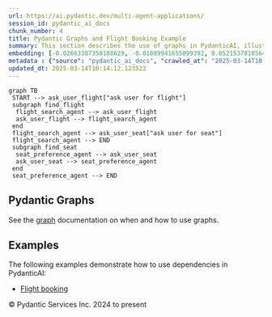 ```yaml
---
url: https://ai.pydantic.dev/multi-agent-applications/
session_id: pydantic_ai_docs
chunk_number: 4
title: Pydantic Graphs and Flight Booking Example
summary: This section describes the use of graphs in PydanticAI, illustrated through a flowchart that outlines the interaction between flight search and seat preference agents. It includes references to the official graph documentation and provides examples for implementing dependencies, specifically in a flight booking context.
embedding: [-0.02663387358188629, -0.01889941655099392, 0.052153781056404114, -0.05103981867432594, 0.003462150227278471, -0.013759990222752094, 0.002223181538283825, 0.02982386201620102, -0.005152084864675999, 0.010848493315279484, -0.011595355346798897, -0.04336865246295929, 0.02346920222043991, -0.03605193272233009, -0.017810769379138947, -0.04891315847635269, -0.0024067324120551348, 0.010791528970003128, 0.036811456084251404, 0.06886324286460876, 0.025887010619044304, 0.02220333367586136, 0.030178304761648178, 0.032077107578516006, -0.03076060488820076, 0.015392960980534554, 0.02673514187335968, 0.0006993923452682793, -0.0007883987273089588, 0.0015158775495365262, 0.025823716074228287, -0.017342397943139076, -0.025608519092202187, 0.006345165893435478, 0.011772576719522476, -0.0037089947145432234, -0.03331765905022621, 0.06238199770450592, 0.021355200558900833, 0.02249448373913765, 0.04078628122806549, 0.024494554847478867, 0.025532567873597145, 0.013582768850028515, -0.05752106383442879, -0.011145971715450287, -0.023076782003045082, 0.032937899231910706, 0.034406304359436035, 0.04676118120551109, -0.03726716712117195, -0.008544612675905228, -0.037393756210803986, 0.03238091617822647, -0.08273716270923615, -0.010994067415595055, -0.04088755324482918, -0.004484339151531458, -0.014709391631186008, -0.011437121778726578, 0.006816701963543892, -0.020064014941453934, 0.005984393414109945, 0.0951426774263382, -0.027798471972346306, 0.015481571666896343, -0.035773444920778275, 0.0012081132736057043, -0.025165464729070663, -0.01832977496087551, 0.03177329897880554, 0.05579948425292969, -0.0291402917355299, -0.0013987846905365586, 0.015899308025836945, -0.021722303703427315, 0.056508369743824005, 0.03389995917677879, -0.021874208003282547, -0.08714238554239273, 0.01770949922502041, -0.007291402202099562, -0.01332959532737732, 0.006955947261303663, -0.010316828265786171, -0.058584392070770264, -0.03926724195480347, -0.0083547318354249, -0.029114974662661552, -0.07762305438518524, 0.0049337223172187805, -0.022076746448874474, -0.04205214977264404, 0.0342797189950943, 0.07736988365650177, 0.057875506579875946, 0.04934355244040489, -0.016608193516731262, -0.052305687218904495, -0.006057180464267731, 0.007557234726846218, -0.037824150174856186, -0.07812940329313278, -0.009607941843569279, 0.05904010683298111, -0.008272450417280197, -0.047090306878089905, 0.053672824054956436, -0.007633186876773834, -0.004512821324169636, -0.09757313877344131, 0.02214003913104534, 0.041444532573223114, 0.05195124074816704, 0.003455820959061384, -0.020570361986756325, -0.02327932044863701, -0.04205214977264404, 0.04063437879085541, -0.002064947970211506, -0.018912075087428093, 0.0005043694982305169, 0.007576222997158766, 0.005066638812422752, 0.008867409080266953, 0.02450721338391304, -0.01165864896029234, -0.07017974555492401, -0.010316828265786171, 0.017405692487955093, 0.019177908077836037, -0.03395059332251549, -0.011335852555930614, -0.009519331157207489, 0.004284964874386787, 0.015785379335284233, -0.04668522998690605, -0.0013410294195637107, 0.0032564466819167137, 0.0020048192236572504, 0.013911894522607327, 0.016912002116441727, -0.0035349377430975437, 0.0042406595312058926, -0.027621250599622726, 0.040305253118276596, 0.011494086124002934, 0.027190854772925377, -0.04377373307943344, 0.0169246606528759, 0.020709607750177383, 0.03050743043422699, -0.054634883999824524, -0.0037627939600497484, -0.01101305615156889, 0.005218542646616697, 0.007417989429086447, -0.03159607574343681, 0.01993742771446705, -0.009126911871135235, -0.031393539160490036, -0.020038697868585587, -0.012139678932726383, 0.008728163316845894, -0.04810300096869469, 0.010519366711378098, -0.042026832699775696, 0.020722266286611557, -0.03453289344906807, -0.040912870317697525, -0.03488733619451523, -0.04911569505929947, -0.029621321707963943, 0.03519114479422569, 0.04478642717003822, 0.0015277450438588858, -0.041976198554039, -0.02267170511186123, 0.003547596512362361, -0.028735214844346046, -0.02317805215716362, 0.0003350595652591437, -0.029925130307674408, -0.01954500935971737, -0.03392527624964714, 0.018696878105401993, 0.002957385266199708, 0.041267313063144684, 0.004196354188024998, 0.018228506669402122, 0.02095012366771698, 0.0212032962590456, -0.000156057853018865, 0.033722735941410065, 0.02177293784916401, -0.028304819017648697, 0.0736735463142395, 0.00790534820407629, 0.02622879482805729, 0.05979962646961212, -0.007285072933882475, 0.02389959618449211, 0.016051212325692177, 0.004303952679038048, -0.007019240874797106, -0.005876794457435608, -0.0034305036533623934, -0.0518246553838253, 0.008038264699280262, -0.013937211595475674, 0.004408387001603842, -0.03152012452483177, 0.017658865079283714, -0.020722266286611557, -0.007753444369882345, -0.0007377639994956553, -0.040760964155197144, -0.017367715016007423, 0.0016021147603169084, 0.017089225351810455, -0.0377228818833828, -0.020962782204151154, 0.05990089476108551, 0.00472485413774848, 0.024228721857070923, 0.004031790886074305, -0.0003356529341544956, -0.03511518985033035, -0.008709175512194633, 0.06607833504676819, -0.014241020195186138, 0.00435775239020586, 0.010133277624845505, -0.01482332032173872, -0.008664869703352451, -0.02587435208261013, -0.005756536964327097, -0.05726788938045502, 0.004753336310386658, -0.033292341977357864, -0.01944373920559883, 0.00011402706149965525, 0.04217873886227608, 0.02622879482805729, 0.04088755324482918, 0.007335708010941744, -0.025595860555768013, -0.026709824800491333, 0.02081087790429592, 0.0600021667778492, 0.014760026708245277, 0.003386198077350855, 0.014798002317547798, -0.021013416349887848, 0.009202864021062851, -0.01336757093667984, -0.007949654012918472, -0.015405619516968727, 0.029545370489358902, 0.0018450033385306597, 0.02550724893808365, 0.032532818615436554, 0.01962096057832241, 0.03511518985033035, -0.044178809970617294, -0.019494375213980675, 0.026887046173214912, -0.003879886819049716, 0.00418685982003808, -0.01503851730376482, -0.006785055156797171, 0.03531773015856743, 0.035596221685409546, -0.026076890528202057, -0.0385836698114872, -0.0055571626871824265, -0.005205884110182524, -0.007139498367905617, 0.02597562037408352, -0.04402690380811691, 0.01570942811667919, 0.008209156803786755, 0.037748198956251144, 0.028988387435674667, 0.007525587920099497, 0.011329523287713528, -0.01684870943427086, 0.04855871573090553, -0.0014660339802503586, 0.061318669468164444, 0.0458497554063797, 0.024988243356347084, 0.05091322958469391, -0.02792505919933319, 0.02411479502916336, -0.033798687160015106, 0.02734275907278061, 0.0007765311747789383, 0.04035588726401329, -0.0009375338559038937, -0.010911785997450352, -0.055748846381902695, -0.03473543003201485, 0.019431080669164658, 0.000420110096456483, 0.018089260905981064, 0.0077028097584843636, 0.040735647082328796, 0.025773081928491592, 0.05620456114411354, -0.027013633400201797, 0.022950194776058197, 0.0017152518266811967, -0.01653224229812622, -0.026962999254465103, -0.004161542747169733, 0.07311656326055527, -0.04212810471653938, 0.031317587941884995, -0.028304819017648697, -0.04053311049938202, -0.04354587569832802, 0.0402546189725399, -0.00045333916204981506, -0.039621684700250626, -0.03746970742940903, 0.03463416174054146, -0.0033197400625795126, -0.03068465180695057, 0.014241020195186138, -0.01345618162304163, -0.011418133974075317, 0.01713985949754715, 0.02888711914420128, -0.005582479760050774, -0.018633583560585976, 0.0126333674415946, 0.05559694394469261, 0.009601612575352192, 0.06379976868629456, -0.027849106118083, -0.03076060488820076, -0.007215450517833233, -0.011443451046943665, -0.049571409821510315, 0.06709103286266327, -0.009462366811931133, 0.02155774086713791, -0.021443812176585197, 0.013595427386462688, 0.0008410113514401019, -0.000542741094250232, 0.00315834186039865, 0.036203838884830475, -0.008101558312773705, -0.030127670615911484, -0.006861007306724787, -0.002894091885536909, -0.013291618786752224, 0.011671307496726513, -0.06582516431808472, -0.035697489976882935, -0.03554558753967285, -0.006177437957376242, -0.028380772098898888, -0.005060309078544378, -0.018139895051717758, 0.013291618786752224, 0.01897536776959896, 0.03693804144859314, 0.0458497554063797, -0.013861259445548058, -0.01332959532737732, -0.0008006618008948863, -0.026962999254465103, -0.036811456084251404, -0.005978063680231571, -0.005804006941616535, 0.010645953938364983, 0.03995081037282944, -0.00846233032643795, -0.04990053549408913, 0.0013900818303227425, -0.008671198971569538, 0.007759773638099432, 0.008126875385642052, -0.016405655071139336, 0.0164942666888237, 0.014696733094751835, 0.02300083078444004, 0.03881152719259262, -0.03919128701090813, 0.031823933124542236, -0.0029114976059645414, -0.02245650626718998, -0.020469093695282936, 0.03367210179567337, 0.03574812412261963, 0.02095012366771698, -0.0008362643420696259, -0.032431550323963165, -0.044761110097169876, -0.022684363648295403, -0.026684507727622986, -0.014430901035666466, 0.03536836430430412, 0.05063473805785179, 0.01764620654284954, -0.02845672331750393, 0.01768418215215206, 0.026709824800491333, -0.020924806594848633, -0.011513073928654194, -0.015241056680679321, 0.026709824800491333, -0.035849396139383316, -0.030355526134371758, 0.015861332416534424, 0.03220369294285774, 0.06309088319540024, -0.007481282576918602, -0.01774747669696808, -0.006487575825303793, -0.0042026834562420845, -0.03417845070362091, 0.0432673841714859, 0.03660891577601433, -0.015405619516968727, 0.018279140815138817, -0.04645737260580063, 0.02181091345846653, 0.055698212236166, 0.02130456641316414, -0.01298781018704176, -0.002392491325736046, 0.01345618162304163, 0.018962709233164787, -0.006481246557086706, -0.03296321630477905, -0.012456146068871021, -0.0014858131762593985, -0.03909001871943474, 0.030887190252542496, 0.02022857777774334, -0.02663387358188629, -0.014430901035666466, -0.004971698392182589, -0.024950267747044563, 0.002563383663073182, -0.02734275907278061, -0.016912002116441727, 0.03392527624964714, -0.049419503659009933, 0.016620853915810585, -0.05157148092985153, -0.023494519293308258, 0.002303880639374256, -0.024443920701742172, 0.04617888107895851, -0.022253967821598053, 0.03574812412261963, 0.03007703460752964, -0.02346920222043991, 0.056508369743824005, 0.025849035009741783, 0.016468949615955353, 0.021431153640151024, -0.038178592920303345, -0.0017769628902897239, -0.003822922706604004, 0.014430901035666466, -0.007633186876773834, -0.005683749448508024, -0.037925418466329575, -0.008468660525977612, 0.012310571037232876, 0.0501030758023262, -0.004332434851676226, -0.029874496161937714, -0.004107743036001921, 0.006753408350050449, -0.015608157962560654, 0.012335888110101223, 0.026355382055044174, -0.0030792250763624907, 0.05605265498161316, 0.005582479760050774, -0.05255885794758797, -0.0013370736269280314, 0.009924408979713917, -0.035343047231435776, 0.01725378818809986, 0.03693804144859314, -0.014165068045258522, -0.00426597660407424, 0.026532603427767754, -0.03703931346535683, -0.021291907876729965, 0.02439328469336033, -0.03308980166912079, 0.02130456641316414, 0.026152843609452248, -0.033469561487436295, 0.00019136370974592865, 0.0010055742459371686, -0.03916596993803978, 0.018633583560585976, -0.025456614792346954, -0.006892653647810221, -0.006677456200122833, 0.001957349246367812, -0.0360012985765934, 0.019988063722848892, 0.02597562037408352, -0.010500378906726837, 0.044685158878564835, -0.015456253662705421, -0.0032137236557900906, -0.016392996534705162, -0.04002676159143448, -0.03554558753967285, -0.054634883999824524, -0.0325581356883049, -0.014519511722028255, -0.00492422841489315, -0.001814938965253532, 0.041520487517118454, -0.039722952991724014, -0.02648196928203106, -0.005253354087471962, 0.009747187606990337, -0.022684363648295403, -0.018988026306033134, 0.005952746607363224, -0.06329342722892761, 0.010032007470726967, -0.022291943430900574, 0.005591974128037691, -0.02946941740810871, -0.00011481822730274871, -0.004952710587531328, 0.0116776367649436, -0.0031124542001634836, -0.013392888940870762, 0.0015008453046903014, 0.005259683355689049, 0.024962926283478737, -0.022519800812005997, 0.004003309179097414, 0.01616514101624489, 0.035520270466804504, 0.01094343326985836, 0.024823680520057678, -0.03374805301427841, 0.013709355145692825, 0.011367498897016048, -0.001354479230940342, -0.026608554646372795, 0.020291872322559357, -0.009905421175062656, -0.010626966133713722, -0.0005383896641433239, 0.030659334734082222, -0.028583310544490814, -0.04192556440830231, 0.08633223176002502, 0.014025822281837463, -0.028330136090517044, -0.023988207802176476, -0.022912219166755676, -0.020456435158848763, -0.003519114339724183, -0.00873449258506298, 0.004174201283603907, 0.016253750771284103, 0.002253245795145631, -0.03144417330622673, 0.0002405150153208524, -0.00993706751614809, -0.01641831360757351, -0.021684326231479645, -0.02403884194791317, 0.023026147857308388, 0.006224908400326967, -0.01667148806154728, -0.03974827006459236, -0.016152482479810715, 0.021760279312729836, -0.02716553770005703, 0.0011851693270727992, -0.00777876190841198, -0.021861549466848373, -0.025823716074228287, 0.005433740559965372, -0.004943216219544411, -0.006054015830159187, 0.01430431380867958, 0.00575970159843564, -0.030456796288490295, 0.04309016466140747, 0.020861512050032616, -0.028431406244635582, -0.011702953837811947, 0.0023022983223199844, 0.007740785833448172, 0.0016503760125488043, -0.004250153433531523, 0.03101377747952938, 0.003462150227278471, 0.029368149116635323, -0.005107779521495104, -0.0012429245980456471, -0.004550797399133444, -0.01993742771446705, -0.03025425598025322, 0.0047216895036399364, -0.03992549329996109, 0.006177437957376242, 0.04043183848261833, -0.028304819017648697, 0.03941914439201355, 0.019266517832875252, -0.02777315489947796, -0.009949726052582264, -0.024532530456781387, 0.022772973403334618, -0.0012452980736270547, -0.009456037543714046, -0.02087417058646679, -0.027393393218517303, -0.025203442201018333, 0.03665954992175102, 0.0497233122587204, -0.019063979387283325, -0.006747079081833363, -0.0008283526985906065, 0.01538030244410038, 0.004199518822133541, 0.0030539077706635, -0.005088791251182556, 0.011373828165233135, -0.015696769580245018, -0.01860826648771763, -0.0036425364669412374, 0.0003313015040475875, -0.002612435957416892, -0.041343264281749725, 0.030659334734082222, 0.002951055997982621, -0.018228506669402122, -0.02835545316338539, 0.004193189553916454, 0.038533035665750504, -0.003424174152314663, 0.014772685244679451, 0.002096594776958227, -0.02708958461880684, -0.01162700168788433, -0.006835689768195152, 0.011418133974075317, -0.05544503778219223, 0.04762197285890579, 0.0194817166775465, -0.012570073828101158, -0.02820354886353016, 0.03506455570459366, 0.028482040390372276, 0.018481679260730743, 0.016608193516731262, 0.0019526021787896752, -0.008481319062411785, 0.018405728042125702, 0.05033092945814133, -0.004819794092327356, -0.023773010820150375, -0.010709247551858425, 0.0022959690541028976, -0.01879814639687538, 0.005740713328123093, 0.053166475147008896, -0.017038589343428612, 0.018671559169888496, -0.05195124074816704, 0.04362182691693306, 0.056255195289850235, -0.04739411547780037, -0.03711526468396187, -0.034760747104883194, 0.005459057632833719, -0.004531809128820896, -0.0002862049441318959, 0.030203621834516525, -0.001420937362127006, 0.006455929018557072, -0.015494230203330517, -0.014608122408390045, -0.014772685244679451, 0.05929328128695488, -0.02346920222043991, -0.05157148092985153, -0.03579876199364662, 0.026608554646372795, 0.02638069912791252, -0.023735033348202705, -0.009861115366220474, -0.028735214844346046, 0.020823536440730095, 0.009595283307135105, 0.02321602776646614, -0.009316791780292988, -0.027975693345069885, 0.03265940770506859, 0.009588954038918018, -0.0078167375177145, -0.006259719841182232, 0.004718524869531393, -0.028583310544490814, 0.01850699633359909, 0.023697057738900185, -0.028583310544490814, -0.044077541679143906, 0.04303952679038048, -0.013165032491087914, -0.026279428973793983, -0.02663387358188629, -0.03448225557804108, -0.037824150174856186, -0.0011653901310637593, 0.02774783782660961, -0.029266878962516785, 0.016177799552679062, 0.0177854523062706, -0.014000505208969116, 0.017772793769836426, 0.025216100737452507, -0.0015119216404855251, -0.06015406921505928, -0.011753588914871216, -0.03673550486564636, 0.015924625098705292, 0.016760097816586494, -0.0347101129591465, -0.016177799552679062, -0.02081087790429592, -0.0017611394869163632, 0.010000361129641533, -0.0017595571698620915, 0.035165827721357346, -0.014557487331330776, 0.01214600820094347, 0.006481246557086706, 0.0088927261531353, 0.028431406244635582, -0.0458497554063797, 0.023557811975479126, 0.03481138497591019, 0.004664725158363581, -0.0017468985170125961, -0.024886975064873695, 0.02393757365643978, -0.021532421931624413, -0.02327932044863701, -0.028836483135819435, -0.00649390509352088, -0.014203044585883617, -0.004762830212712288, 0.004604596644639969, -0.026026256382465363, 0.02597562037408352, 0.0018592443084344268, -0.023988207802176476, -0.017329739406704903, 0.019734889268875122, 0.010278851725161076, 0.022443847730755806, -0.009335779584944248, -0.016899343580007553, -0.004490668419748545, 0.02974790893495083, -0.011905493214726448, 0.01882346346974373, 0.028228867799043655, -0.0022579929791390896, 0.007012911140918732, 0.006050851196050644, 0.026203477755188942, 0.015228398144245148, -0.007006581872701645, -0.025557884946465492, -0.012747295200824738, -0.03306448459625244, -0.013949871063232422, -7.466645911335945e-05, -0.006389471236616373, -0.0012524186167865992, -0.018304457888007164, 0.012506780214607716, -0.0942818820476532, 0.010861151851713657, 0.037140581756830215, -0.00750027084723115, 0.0501030758023262, 0.0058514769189059734, 0.05106513574719429, -0.0233552735298872, 0.022380555048584938, -0.03263409063220024, -0.01659553498029709, -0.01807660236954689, -0.04440666735172272, -0.04136858135461807, 0.006702773738652468, 0.008880067616701126, 0.022975513711571693, -0.00777876190841198, 0.05666027218103409, -0.017165176570415497, -0.04096350446343422, -0.0030459959525614977, -0.031317587941884995, 0.01807660236954689, 0.005740713328123093, 0.0338493213057518, 0.0009391161729581654, 0.018532315269112587, 0.03633042424917221, 0.021367859095335007, 0.014987883158028126, -0.04779919236898422, -0.009880103170871735, 0.06704039126634598, -0.005120438057929277, 0.059850260615348816, 0.023886937648057938, 0.033292341977357864, 0.013418206013739109, 0.01997540518641472, -0.012924517504870892, 0.0011780489003285766, 0.0169246606528759, 0.004196354188024998, 0.04891315847635269, 0.0014604957541450858, -0.03258345276117325, -0.03787478432059288, -0.008937031030654907, -0.012766283936798573, -0.007373684085905552, 0.006481246557086706, 0.021962817758321762, -0.002194699365645647, 0.019418422132730484, 0.01753227785229683, -0.0018893086817115545, 0.003911533392965794, 0.006231237668544054, 0.011728271842002869, 0.01157003827393055, 0.03529241308569908, 0.05468551814556122, -0.01512712799012661, 0.014709391631186008, -0.04149517044425011, -0.0021250767167657614, -0.003822922706604004, -0.043824367225170135, 0.006721761543303728, 0.009348439052700996, 0.019456397742033005, 0.020722266286611557, -0.02073492482304573, 0.010588989593088627, 0.005895782262086868, -0.027266807854175568, 0.008861078880727291, -0.02903902344405651, -0.02810228057205677, 0.012646025978028774, -0.001848167972639203, 0.022988172248005867, 0.03108973056077957, -0.007101522292941809, -0.0005372029263526201, 0.027292124927043915, 0.005215378012508154, 0.010424426756799221, 0.022038770839571953, -0.013519475236535072, 0.025304710492491722, -0.03473543003201485, 0.013418206013739109, -0.015861332416534424, 0.016177799552679062, -0.014633439481258392, 0.009550977498292923, 0.0441281758248806, -0.01946905627846718, 0.009658576920628548, 0.027899742126464844, 0.0008781962678767741, 0.0069875940680503845, -0.020962782204151154, 0.035267096012830734, 0.023848962038755417, -0.005816665478050709, -0.028178231790661812, -0.03486201912164688, -0.01725378818809986, -0.028178231790661812, -0.033115118741989136, -0.010323157534003258, -0.04944482445716858, -0.034077178686857224, 0.028127597644925117, -0.012209301814436913, -0.03835581615567207, -0.014722050167620182, 0.009164887480437756, 0.006123638711869717, 0.03076060488820076, 0.05468551814556122, -0.007804078981280327, -0.01749430224299431, -0.011164959520101547, -0.027190854772925377, -0.02310209907591343, 0.010721906088292599, 0.016076529398560524, 0.005762866232544184, -0.05554630979895592, -0.011152300983667374, 0.023304639384150505, 0.0076078693382442, 0.04060906171798706, 0.00939907319843769, 0.02835545316338539, 0.015696769580245018, 0.004607761278748512, -0.012089043855667114, -0.0037279827520251274, 0.00927248690277338, -0.01075988169759512, -0.01573474518954754, 0.021975476294755936, -0.014620780944824219, -0.013418206013739109, 0.003490632399916649, 0.01207638531923294, 0.03250750154256821, 0.01717783510684967, 0.009544648230075836, -0.013342253863811493, 0.04574848711490631, -0.009804151020944118, -0.041773658245801926, -0.008791456930339336, -0.020937465131282806, -0.042026832699775696, -0.0007314346148632467, 0.00639580050483346, -0.0008774051093496382, -0.0010024096118286252, 0.0192918349057436, -0.027697201818227768, 0.0008061999687924981, -0.010101630352437496, 0.007088863290846348, -0.04676118120551109, 0.0248616561293602, 0.005228037014603615, 0.018696878105401993, 0.01383594237267971, 0.08511699736118317, 0.06136930361390114, 0.010816846042871475, -0.05493869259953499, 0.02698831632733345, -0.0026994645595550537, 0.005114108789712191, 0.0004094293399248272, 0.01743100956082344, 0.03119099885225296, -0.04291294142603874, 0.01760823093354702, 0.009411731734871864, 0.017734818160533905, 0.02087417058646679, 0.027140220627188683, 0.007880031131207943, -0.008728163316845894, 0.029925130307674408, 0.01879814639687538, 0.02597562037408352, 0.042026832699775696, -0.004747006576508284, 0.03220369294285774, 0.009323121048510075, 0.0009857950499281287, 0.025709789246320724, -0.020317189395427704, -0.0034937970340251923, 0.00025198693037964404, 0.013873918913304806, -0.0154182780534029, -0.03319106996059418, -0.02716553770005703, 0.030659334734082222, -0.01993742771446705, 0.01009530108422041, -0.005667926277965307, 0.013620744459331036, -0.033292341977357864, -0.001012694789096713, 0.02708958461880684, -0.02529205195605755, 0.010715576820075512, 0.01598791964352131, -0.056255195289850235, -0.029773226007819176, -0.007728126831352711, 0.011297876015305519, 0.008854749612510204, 0.02681109495460987, -0.005117273423820734, -0.0009976625442504883, 0.013734673149883747, 0.008329414762556553, -0.01817787066102028, 0.025279393419623375, -0.006487575825303793, -0.0008291438571177423, -0.018671559169888496, 0.00946869608014822, 0.003677347907796502, 0.01550688873976469, 0.0016551230801269412, 0.01965893805027008, -0.02972259186208248, 0.006785055156797171, 0.003110871883109212, -0.01932981237769127, 0.00722177978605032, -0.029950447380542755, 0.04990053549408913, 0.0347101129591465, 0.01983615942299366, 0.008278779685497284, 0.02378566935658455, 0.030228938907384872, -0.012354875914752483, 0.0021092533133924007, -0.0007001835037954152, -0.03025425598025322, 0.013228325173258781, 0.0038514048792421818, -0.01232322957366705, -0.016177799552679062, -0.0007338081486523151, 0.02931751310825348, -0.0043387641198933125, -0.02081087790429592, -0.022557776421308517, -0.0008861079113557935, 0.006323012989014387, -0.009652246721088886, 0.011063690297305584, 0.010785199701786041, -0.038254544138908386, 0.02454518899321556, 0.004962204489856958, -2.7295289328321815e-05, -0.026507286354899406, -0.0003623548545874655, -0.02734275907278061, 0.0026108536403626204, -0.0025190783198922873, -0.0205830205231905, -0.025089513510465622, -0.008772468194365501, -0.0035127850715070963, 0.023051464930176735, 0.011348511092364788, 0.029292196035385132, -0.008405366912484169, -0.04448261857032776, -0.029064340516924858, -0.006702773738652468, 0.037140581756830215, 0.002197864232584834, 0.014468876644968987, -0.02062099799513817, -0.012354875914752483, -0.004927393049001694, 0.0072660851292312145, 0.011759918183088303, 0.006810372229665518, -0.03524177893996239, 0.013810625299811363, 0.022621069103479385, 0.0023940736427903175, 0.02317805215716362, 0.03622915595769882, 0.012025750242173672, 0.02184888906776905, -0.019785523414611816, 0.02536800503730774, 0.005883123725652695, 0.0015491065569221973, -0.028330136090517044, 0.02217801660299301, -0.006120474077761173, -0.0011297876480966806, 0.03172266483306885, -0.010367462411522865, -0.01602589525282383, -0.026026256382465363, 0.0027105407789349556, -0.020431118085980415, 0.012221960350871086, -0.0106016481295228, 0.0037469707895070314, -0.003071313491091132, 0.002742187585681677, 0.011494086124002934, 0.017557594925165176, 0.0018038626294583082, -0.026962999254465103, 0.01457014586776495, 0.014430901035666466, 0.005788183771073818, 0.006791384425014257, -0.024874314665794373, 0.004228000529110432, -0.028760531917214394, -0.011867516674101353, -0.006398965138942003, -0.023848962038755417, -0.015177763067185879, -0.028254184871912003, -0.017203152179718018, -0.005133096594363451, 0.022228650748729706, -0.002549142576754093, 0.00982946902513504, -0.038153275847435, 0.013481499627232552, 0.040836915373802185, 0.062533900141716, 0.04250786453485489, -0.06582516431808472, 0.03787478432059288, 0.029165608808398247, -0.01965893805027008, -0.005145755130797625, 0.025785740464925766, -0.014380265958607197, -0.022443847730755806, -0.006323012989014387, 0.01085482258349657, 0.020317189395427704, -0.02888711914420128, -0.006797713693231344, 0.016519583761692047, 0.022469164803624153, -0.007120510097593069, 0.01004466600716114, -0.015975261107087135, 0.0254819318652153, 0.05549567565321922, -0.012392852455377579, -0.017582913860678673, 0.019684255123138428, -0.014215703122317791, 0.0013046356616541743, -0.014089115895330906, 0.013684038072824478, 0.004009638447314501, 0.007766102906316519, -0.027849106118083, -0.0025238252710551023, 0.0023307802621275187, -0.022342579439282417, 0.02724148891866207, -0.01987413503229618, 0.006905312649905682, -0.009994031861424446, 0.023886937648057938, 0.016481608152389526, -0.0018370916368439794, 0.011614343151450157, -0.008797786198556423, 0.011664978228509426, 0.0231400765478611, 0.019418422132730484, -0.0013481499627232552, -0.01940576359629631, -0.013025786727666855, 0.007373684085905552, 0.03152012452483177, -0.023519836366176605, -0.038001373410224915, -0.016557559370994568, -0.015354984439909458, -0.0026425004471093416, 0.006639480125159025, 0.04268508404493332, 0.02343122474849224, -0.028152914717793465, -0.005623620934784412, 0.03931787610054016, 0.0068293604999780655, -0.012804259546101093, -0.0651162713766098, 0.01854497380554676, -0.014544828794896603, 0.004756500944495201, 0.005671090912073851, -0.02241853065788746, -0.01546891313046217, 0.005810336209833622, 0.007728126831352711, 0.026507286354899406, 0.025811057537794113, 0.0205830205231905, -0.01410177443176508, 0.028482040390372276, 0.02177293784916401, 0.008000289089977741, -0.02411479502916336, -0.029165608808398247, 0.0205830205231905, -0.014139750972390175, -0.033039167523384094, 0.03146949037909508, 0.023912254720926285, -0.031241634860634804, 0.01993742771446705, 0.024026183411478996, -0.006145791616290808, -0.007930666208267212, 0.020722266286611557, 0.008588917553424835, -0.007854714058339596, 0.002045959932729602, 0.009601612575352192, -0.02159571647644043, 0.03562153875827789, 0.0308365561068058, 0.0014320136979222298, -0.018912075087428093, 0.02896307036280632, -0.011456109583377838, 0.0010411768453195691, 0.009386414662003517, -7.130399899324402e-05, -0.001334700034931302, 0.0015119216404855251, 0.011304205283522606, -0.0063103544525802135, -0.015633475035429, -0.014734708704054356, 0.013734673149883747, 0.044178809970617294, -0.006465423386543989, -0.01555752381682396, -0.026178160682320595, -0.012392852455377579, 0.018203189596533775, -0.01724112778902054, -0.011582696810364723, -0.016266409307718277, 0.048280224204063416, 0.005553998053073883, 0.01724112778902054, -0.017203152179718018, 0.012348546646535397, -0.01559549942612648, -0.02663387358188629, 0.022734997794032097, 0.004781818017363548, 0.02163369208574295, 0.0177854523062706, 0.03357083350419998, 0.0030744781251996756, -0.008253462612628937, -0.022659046575427055, 0.014241020195186138, -0.03425440192222595, 0.04096350446343422, -0.04420412704348564, -0.02845672331750393, 0.00957629457116127, -0.012259935960173607, 0.022405872121453285, 0.0051742373034358025, -0.0007452800637111068, 0.010139606893062592, -0.003471644362434745, -0.004740677308291197, -0.00024704213137738407, 0.032355599105358124, -0.018051285296678543, -0.02055770345032215, 0.04321675002574921, -0.027444029226899147, -0.01864624209702015, -0.02019060216844082, 0.012177654542028904, 0.01972223073244095, -0.01753227785229683, -0.028431406244635582, 0.05276139825582504, 0.023152735084295273, -0.034836702048778534, -0.010842163115739822, 0.013608085922896862, -0.023481860756874084, 0.014987883158028126, -0.010842163115739822, 0.011145971715450287, 0.015291690826416016, -0.0012310571037232876, -0.005525515880435705, 0.029697274789214134, -0.012532098218798637, 0.05433107540011406, 0.0011645989725366235, -0.016519583761692047, -0.009614271111786366, 0.011399145238101482, 0.007095193024724722, -0.018848782405257225, -0.013848600909113884, -0.01620311662554741, -0.0152157386764884, 0.015620817430317402, -0.01162700168788433, -0.023380590602755547, -0.0152157386764884, 0.022519800812005997, 0.008342073298990726, 0.006145791616290808, 0.0029447264969348907, -0.03417845070362091, 0.018494337797164917, 0.033874642103910446, 0.036988675594329834, -0.008829432539641857, -0.0106016481295228, 0.0015728415455669165, -0.0001273780217161402, -0.02519078180193901, -0.0025855363346636295, -0.004386234097182751, -0.005721725523471832, 0.00250641955062747, -0.013494158163666725, 0.008386379107832909, 0.0020427952986210585, -0.007721797563135624, -0.025899669155478477, 0.02184888906776905, -0.008304096758365631, 0.017481643706560135, 0.02522875927388668, 0.024773046374320984, -0.032937899231910706, 0.03554558753967285, 0.005066638812422752, 0.02562117762863636, -0.01872219517827034, -0.026937680318951607, -0.014886613003909588, 0.046913087368011475, 0.022722339257597923, -0.02558320201933384, -0.0006800087285228074, 0.023494519293308258, -0.025811057537794113, 0.020253894850611687, -0.017810769379138947, 0.03790010139346123, -0.03233028203248978, 0.002131405984982848, -0.01965893805027008, 0.04225469008088112, 0.0049337223172187805, 0.0019715900998562574, 0.01298781018704176, -0.02378566935658455, -0.0032944227568805218, -0.007671162951737642, 0.001276944880373776, 0.004114072769880295, -0.011702953837811947, 0.0005890244501642883, -0.00031270907493308187, -0.0014138168189674616, -0.005152084864675999, -0.04027993604540825, -0.02997576631605625, -0.000912216491997242, 0.004490668419748545, 0.011956127360463142, 0.018279140815138817, 0.014772685244679451, 0.016557559370994568, -0.011133313179016113, 0.015937283635139465, 0.018532315269112587, -0.002265904564410448, 0.03893811255693436, 0.005285000894218683, -0.03389995917677879, 0.017266446724534035, -0.060812320560216904, 0.004693207331001759, 0.012747295200824738, -0.007766102906316519, -0.0038514048792421818, 0.009101594798266888, -0.013810625299811363, 0.013038445264101028, 0.018089260905981064, 0.03607724979519844, 0.015101810917258263, -0.006525551900267601, 0.024241382256150246, -0.0012832741485908628, -0.0177854523062706, -0.0063103544525802135, 0.010702918283641338, 0.012848565354943275, 0.013013128191232681, 0.022697022184729576, -0.005804006941616535, -0.017582913860678673, 0.01983615942299366, 0.008456001058220863, 0.03617852181196213, 0.008329414762556553, 0.0034937970340251923, 0.012202972546219826, 0.012367535382509232, 0.002544395625591278, 0.007683821488171816, -0.00828510895371437, 0.0021155825816094875, 0.029520053416490555, 0.0728633925318718, -0.01457014586776495, -0.025671813637018204, 0.03359615057706833, 0.03179861605167389, 0.011639660224318504, -0.00463624345138669, -0.010994067415595055, 0.011430792510509491, 0.017760135233402252, 0.013316936790943146, -0.03389995917677879, 0.03574812412261963, 0.02853267639875412, 0.025950303301215172, -0.02106405235826969, -0.013557451777160168, 0.04612824693322182, 0.033292341977357864, 0.013089080341160297, 0.03119099885225296, -0.02777315489947796, 0.0591413751244545, 0.02749466337263584, 0.002414644230157137, 0.009373756125569344, -0.004747006576508284, 0.016177799552679062, 0.030608700588345528, 0.04496364668011665, 0.014772685244679451, -0.019177908077836037, -0.018089260905981064, 0.004753336310386658, 0.013139714486896992, -0.017051247879862785, 0.017038589343428612, 0.021393178030848503, -0.022621069103479385, 0.015911966562271118, -0.012335888110101223, 0.013291618786752224, -0.006500234827399254, 0.04362182691693306, 0.0023703386541455984, 0.0048229587264359, -0.008525623939931393, 0.02108936943113804, 0.005462222266942263, -0.008278779685497284, 0.010930774733424187, -0.01946905627846718, 0.013696696609258652, 0.008854749612510204, -0.016874026507139206, -0.003107707016170025, -0.03835581615567207, -0.0028687743470072746, -0.025203442201018333, -0.019608302041888237, 0.025317369028925896, -0.01567145250737667, 0.011386486701667309, 0.011437121778726578, -0.010620636865496635, -0.028380772098898888, -0.004345093388110399, -0.013000469654798508, 0.05083727836608887, -0.03744439035654068, -0.00016268387844320387, -0.02005135640501976, 0.02325400337576866, -0.029874496161937714, -0.031140364706516266, 0.005955911241471767, -0.002932067960500717, -0.023456543684005737, 0.013861259445548058, 0.004870429169386625, -0.002060201019048691, -0.03258345276117325, 0.01641831360757351, -0.009063618257641792, 0.01612716354429722, -0.006974935531616211, -0.01176624745130539]
metadata : {"source": "pydantic_ai_docs", "crawled_at": "2025-03-14T10:14:12.123522", "url_path": "/multi-agent-applications/", "chunk_size": 719}
updated_dt: 2025-03-14T10:14:12.123522
---
```

```
graph TB
 START --> ask_user_flight["ask user for flight"]
 subgraph find_flight
  flight_search_agent --> ask_user_flight
  ask_user_flight --> flight_search_agent
 end
 flight_search_agent --> ask_user_seat["ask user for seat"]
 flight_search_agent --> END
 subgraph find_seat
  seat_preference_agent --> ask_user_seat
  ask_user_seat --> seat_preference_agent
 end
 seat_preference_agent --> END
```

## Pydantic Graphs
See the [graph](https://ai.pydantic.dev/graph/) documentation on when and how to use graphs.
## Examples
The following examples demonstrate how to use dependencies in PydanticAI:
  * [Flight booking](https://ai.pydantic.dev/examples/flight-booking/)


© Pydantic Services Inc. 2024 to present